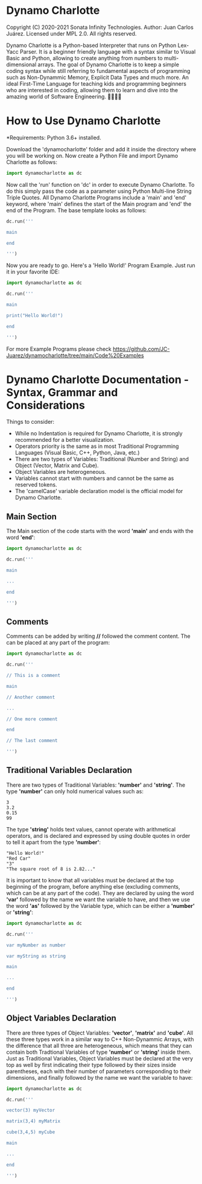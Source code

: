 # Dynamo Charlotte

Copyright (C) 2020-2021
Sonata Infinity Technologies.
Author: Juan Carlos Juárez.
Licensed under MPL 2.0.
All rights reserved.

Dynamo Charlotte is a Python-based Interpreter that runs on Python Lex-Yacc Parser. It is a beginner friendly language with a syntax similar to Visual Basic and Python, allowing to create anything from numbers to multi-dimensional arrays. The goal of Dynamo Charlotte is to keep a simple coding syntax while still referring to fundamental aspects of programming such as Non-Dynammic Memory, Explicit Data Types and much more. An ideal First-Time Language for teaching kids and programming beginners who are interested in coding, allowing them to learn and dive into the amazing world of Software Engineering. 👩‍💻👨‍💻 

How to Use Dynamo Charlotte
==========

*Requirements: Python 3.6+ installed.

Download the 'dynamocharlotte' folder and add it inside the directory where you will be working on. Now create a Python File and import Dynamo Charlotte as follows:

```python
import dynamocharlotte as dc
```

Now call the 'run' function on 'dc' in order to execute Dynamo Charlotte. To do this simply pass the code as a parameter using Python Multi-line String Triple Quotes. All Dynamo Charlotte Programs include a 'main' and 'end' keyword, where 'main' defines the start of the Main program and 'end' the end of the Program. The base template looks as follows:

```python
dc.run('''

main

end

''')
```

Now you are ready to go. Here's a 'Hello World!' Program Example. Just run it in your favorite IDE:

```python
import dynamocharlotte as dc

dc.run('''

main

print("Hello World!")

end

''')
```

For more Example Programs please check https://github.com/JC-Juarez/dynamocharlotte/tree/main/Code%20Examples

Dynamo Charlotte Documentation - Syntax, Grammar and Considerations
==========

Things to consider:

* While no Indentation is required for Dynamo Charlotte, it is strongly recommended for a better visualization.
* Operators priority is the same as in most Traditional Programming Languages (Visual Basic, C++, Python, Java, etc.)
* There are two types of Variables: Traditional (Number and String) and Object (Vector, Matrix and Cube).
* Object Variables are heterogeneous.
* Variables cannot start with numbers and cannot be the same as reserved tokens.
* The 'camelCase' variable declaration model is the official model for Dynamo Charlotte.

## Main Section

The Main section of the code starts with the word **'main'** and ends with the word **'end'**:

```python
import dynamocharlotte as dc

dc.run('''

main

...

end

''')
```

## Comments

Comments can be added by writing **//** followed the comment content. The can be placed at any part of the program:

```python
import dynamocharlotte as dc

dc.run('''

// This is a comment

main

// Another comment

...

// One more comment

end

// The last comment

''')
```

## Traditional Variables Declaration

There are two types of Traditional Variables: **'number'** and **'string'**. The type **'number'** can only hold numerical values such as:

```
3
3.2
0.15
99
```

The type **'string'** holds text values, cannot operate with arithmetical operators, and is declared and expressed by using double quotes in order to tell it apart from the type **'number'**:

```
"Hello World!"
"Red Car"
"3"
"The square root of 8 is 2.82..."
```

It is important to know that all variables must be declared at the top beginning of the program, before anything else (excluding comments, which can be at any part of the code). They are declared by using the word **'var'** followed by the name we want the variable to have, and then we use the word **'as'** followed by the Variable type, which can be either a **'number'** or **'string'**:

```python
import dynamocharlotte as dc

dc.run('''

var myNumber as number

var myString as string

main

...

end

''')
```

## Object Variables Declaration

There are three types of Object Variables: **'vector'**, **'matrix'** and **'cube'**. All these three types work in a similar way to C++ Non-Dynammic Arrays, with the difference that all three are heterogeneous, which means that they can contain both Tradtional Variables of type **'number'** or **'string'** inside them. Just as Traditional Variables, Object Variables must be declared at the very top as well by first indicating their type followed by their sizes inside parentheses, each with their number of parameters corresponding to their dimensions, and finally followed by the name we want the variable to have:

```python
import dynamocharlotte as dc

dc.run('''

vector(3) myVector

matrix(3,4) myMatrix

cube(3,4,5) myCube

main

...

end

''')
```










